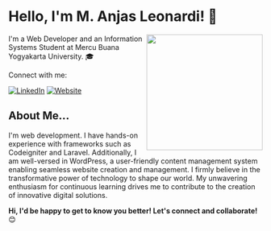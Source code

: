  # Hello, I'm M. Anjas Leonardi! 👋

<img align='right' src="https://media.giphy.com/media/M9gbBd9nbDrOTu1Mqx/giphy.gif" width="230">

I'm a Web Developer and an Information Systems Student at Mercu Buana Yogyakarta University. 🎓

Connect with me:

[![LinkedIn](https://img.shields.io/badge/-M.%20Anjas%20Leonardi-blue?style=flat-square&logo=Linkedin&logoColor=white&link=https://www.linkedin.com/in/m-anjas-leonardi/)](https://www.linkedin.com/in/m-anjas-leonardi/)
[![Website](https://img.shields.io/badge/Website-46a2f1.svg?&style=flat-square&logo=Google-Chrome&logoColor=white&link=https://anjasleonz.000webhostapp.com/)](https://anjasleonz.000webhostapp.com/)

## About Me...

I'm web development. I have hands-on experience with frameworks such as Codeigniter and Laravel. Additionally, I am well-versed in WordPress, a user-friendly content management system enabling seamless website creation and management. I firmly believe in the transformative power of technology to shape our world. My unwavering enthusiasm for continuous learning drives me to contribute to the creation of innovative digital solutions.

**Hi, I'd be happy to get to know you better! Let's connect and collaborate!** 😊
